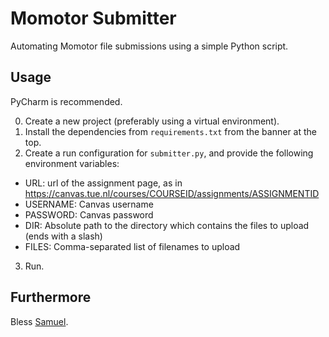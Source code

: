 # Momotor Submitter

Automating Momotor file submissions using a simple Python script.

## Usage

PyCharm is recommended.

0. Create a new project (preferably using a virtual environment).
1. Install the dependencies from `requirements.txt` from the banner at the top.
2. Create a run configuration for `submitter.py`, and provide the following environment variables:
* URL: url of the assignment page, as in https://canvas.tue.nl/courses/COURSEID/assignments/ASSIGNMENTID
* USERNAME: Canvas username
* PASSWORD: Canvas password
* DIR: Absolute path to the directory which contains the files to upload (ends with a slash)
* FILES: Comma-separated list of filenames to upload

3. Run.

## Furthermore

Bless [Samuel](https://github.com/justsamuel "Github Account").

